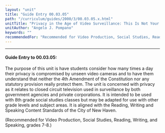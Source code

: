 ```yaml
---
layout: "unit"
title: "Guide Entry 00.03.05"
path: "/curriculum/guides/2000/3/00.03.05.x.html"
unitTitle: "Privacy in the Age of Video Surveillance: This Is Not Your Father's Candid Camera"
unitAuthor: "Angelo J. Pompano"
keywords: ""
recommendedFor: "Recommended for Video Production, Social Studies, Reading, Writing, and Speaking, grades 7-8."
---
```

<body>
<hr/>
 <h4>
  Guide Entry to 00.03.05:
 </h4>
 The purpose of this unit is have students consider how many times a day their privacy is compromised by unseen video cameras and to have them understand that neither the 4th Amendment of the Constitution nor any statutory provision really protect them. The unit is concerned with privacy as it relates to closed circuit television used in surveillance by both government agencies and private corporations. It is intended to be used with 8th grade social studies classes but may be adapted for use with other grade levels and subject areas. It is aligned with the Reading, Writing and Speaking Content Standards of the City of New Haven.
 <p>
  (Recommended for Video Production, Social Studies, Reading, Writing, and Speaking, grades 7-8.)
 </p>


</body>